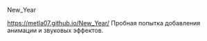 New_Year

https://metla07.github.io/New_Year/
Пробная попытка добавления анимации и звуковых эффектов.